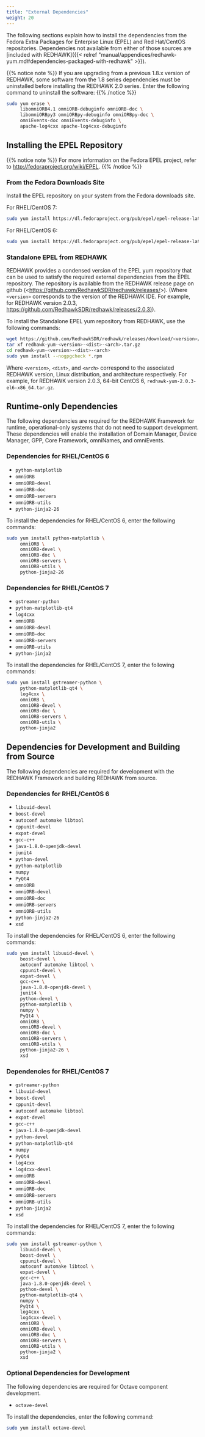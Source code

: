 ```yaml
---
title: "External Dependencies"
weight: 20
---
```


The following sections explain how to install the dependencies from the Fedora Extra Packages for Enterpise Linux (EPEL) and Red Hat/CentOS repositories. Dependencies not available from either of those sources are [included with REDHAWK]({{< relref "manual/appendices/redhawk-yum.md#dependencies-packaged-with-redhawk" >}}).

{{% notice note %}}
If you are upgrading from a previous 1.8.x version of REDHAWK, some software from the 1.8 series dependencies must be uninstalled before installing the REDHAWK 2.0 series. Enter the following command to uninstall the software:
{{% /notice %}}

```bash
sudo yum erase \
     libomniORB4.1 omniORB-debuginfo omniORB-doc \
     libomniORBpy3 omniORBpy-debuginfo omniORBpy-doc \
     omniEvents-doc omniEvents-debuginfo \
     apache-log4cxx apache-log4cxx-debuginfo
```

## Installing the EPEL Repository

{{% notice note %}}
For more information on the Fedora EPEL project, refer to <http://fedoraproject.org/wiki/EPEL>.
{{% /notice %}}

### From the Fedora Downloads Site

Install the EPEL repository on your system from the Fedora downloads site.

For RHEL/CentOS 7:

```bash
sudo yum install https://dl.fedoraproject.org/pub/epel/epel-release-latest-7.noarch.rpm
```

For RHEL/CentOS 6:

```bash
sudo yum install https://dl.fedoraproject.org/pub/epel/epel-release-latest-6.noarch.rpm
```

### Standalone EPEL from REDHAWK

REDHAWK provides a condensed version of the EPEL yum repository that can be used to satisfy the required external dependencies from the EPEL repository. The repository is available from the REDHAWK release page on github (<https://github.com/RedhawkSDR/redhawk/releases/<version>>). (Where `<version>` corresponds to the version of the REDHAWK IDE. For example, for REDHAWK version 2.0.3, <https://github.com/RedhawkSDR/redhawk/releases/2.0.3)>).

To install the Standalone EPEL yum repository from REDHAWK, use the following commands:

```bash
wget https://github.com/RedhawkSDR/redhawk/releases/download/<version>/redhawk-yum-<version>-<dist>-<arch>.tar.gz
tar xf redhawk-yum-<version>-<dist>-<arch>.tar.gz
cd redhawk-yum-<version>-<dist>-<arch>
sudo yum install --nogpgcheck *.rpm
```

Where `<version>`, `<dist>`, and `<arch>` correspond to the associated REDHAWK version, Linux distribution, and architecture respectively. For example, for REDHAWK version 2.0.3, 64-bit CentOS 6, `redhawk-yum-2.0.3-el6-x86_64.tar.gz`.

## Runtime-only Dependencies

The following dependencies are required for the REDHAWK Framework for runtime, operational-only systems that do not need to support development. These dependencies will enable the installation of Domain Manager, Device Manager, GPP, Core Framework, omniNames, and omniEvents.

### Dependencies for RHEL/CentOS 6

  - `python-matplotlib`
  - `omniORB`
  - `omniORB-devel`
  - `omniORB-doc`
  - `omniORB-servers`
  - `omniORB-utils`
  - `python-jinja2-26`

To install the dependencies for RHEL/CentOS 6, enter the following commands:

```bash
sudo yum install python-matplotlib \
     omniORB \
     omniORB-devel \
     omniORB-doc \
     omniORB-servers \
     omniORB-utils \
     python-jinja2-26
```

### Dependencies for RHEL/CentOS 7

  - `gstreamer-python`
  - `python-matplotlib-qt4`
  - `log4cxx`
  - `omniORB`
  - `omniORB-devel`
  - `omniORB-doc`
  - `omniORB-servers`
  - `omniORB-utils`
  - `python-jinja2`

To install the dependencies for RHEL/CentOS 7, enter the following commands:

```bash
sudo yum install gstreamer-python \
     python-matplotlib-qt4 \
     log4cxx \
     omniORB \
     omniORB-devel \
     omniORB-doc \
     omniORB-servers \
     omniORB-utils \
     python-jinja2
```

## Dependencies for Development and Building from Source

The following dependencies are required for development with the REDHAWK Framework and building REDHAWK from source.

### Dependencies for RHEL/CentOS 6

  - `libuuid-devel`
  - `boost-devel`
  - `autoconf automake libtool`
  - `cppunit-devel`
  - `expat-devel`
  - `gcc-c++`
  - `java-1.8.0-openjdk-devel`
  - `junit4`
  - `python-devel`
  - `python-matplotlib`
  - `numpy`
  - `PyQt4`
  - `omniORB`
  - `omniORB-devel`
  - `omniORB-doc`
  - `omniORB-servers`
  - `omniORB-utils`
  - `python-jinja2-26`
  - `xsd`

To install the dependencies for RHEL/CentOS 6, enter the following commands:

```bash
sudo yum install libuuid-devel \
     boost-devel \
     autoconf automake libtool \
     cppunit-devel \
     expat-devel \
     gcc-c++ \
     java-1.8.0-openjdk-devel \
     junit4 \
     python-devel \
     python-matplotlib \
     numpy \
     PyQt4 \
     omniORB \
     omniORB-devel \
     omniORB-doc \
     omniORB-servers \
     omniORB-utils \
     python-jinja2-26 \
     xsd
```

### Dependencies for RHEL/CentOS 7

  - `gstreamer-python`
  - `libuuid-devel`
  - `boost-devel`
  - `cppunit-devel`
  - `autoconf automake libtool`
  - `expat-devel`
  - `gcc-c++`
  - `java-1.8.0-openjdk-devel`
  - `python-devel`
  - `python-matplotlib-qt4`
  - `numpy`
  - `PyQt4`
  - `log4cxx`
  - `log4cxx-devel`
  - `omniORB`
  - `omniORB-devel`
  - `omniORB-doc`
  - `omniORB-servers`
  - `omniORB-utils`
  - `python-jinja2`
  - `xsd`

To install the dependencies for RHEL/CentOS 7, enter the following commands:

```bash
sudo yum install gstreamer-python \
     libuuid-devel \
     boost-devel \
     cppunit-devel \
     autoconf automake libtool \
     expat-devel \
     gcc-c++ \
     java-1.8.0-openjdk-devel \
     python-devel \
     python-matplotlib-qt4 \
     numpy \
     PyQt4 \
     log4cxx \
     log4cxx-devel \
     omniORB \
     omniORB-devel \
     omniORB-doc \
     omniORB-servers \
     omniORB-utils \
     python-jinja2 \
     xsd
```

### Optional Dependencies for Development

The following dependencies are required for Octave component development.

  - `octave-devel`

To install the dependencies, enter the following command:

```bash
sudo yum install octave-devel
```
